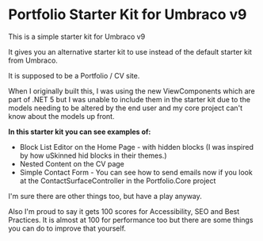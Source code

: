 # Portfolio Starter Kit for Umbraco v9

This is a simple starter kit for Umbraco v9

It gives you an alternative starter kit to use instead of the default starter kit from Umbraco.

It is supposed to be a Portfolio / CV site. 

When I originally built this, I was using the new ViewComponents which are part of .NET 5 but I was unable to include them in the starter kit due to the models needing to be altered by the end user and my core project can't know about the models up front.

**In this starter kit you can see examples of:**

- Block List Editor on the Home Page - with hidden blocks (I was inspired by how uSkinned hid blocks in their themes.) 
- Nested Content on the CV page
- Simple Contact Form - You can see how to send emails now if you look at the ContactSurfaceController in the Portfolio.Core project

I'm sure there are other things too, but have a play anyway.

Also I'm proud to say it gets 100 scores for Accessibility, SEO and Best Practices. It is almost at 100 for performance too but there are some things you can do to improve that yourself.
